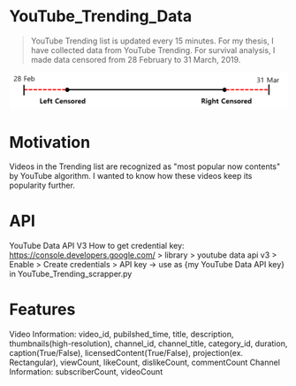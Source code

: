# YouTube_Trending_Data
> YouTube Trending list is updated every 15 minutes. For my thesis, I have collected data from YouTube Trending.
> For survival analysis, I made data censored from 28 February to 31 March, 2019. 

![Image of Censoring](https://github.com/alsrud6949/YouTube_Trending_Data/blob/master/images/censoring.png)

# Motivation
Videos in the Trending list are recognized as "most popular now contents" by YouTube algorithm. I wanted to know how these videos keep its popularity further.

# API
YouTube Data API V3
How to get credential key: https://console.developers.google.com/ > library > youtube data api v3 > Enable > Create credentials > API key
-> use as {my YouTube Data API key} in YouTube_Trending_scrapper.py

# Features
Video Information: 
video_id, pubilshed_time, title, description, thumbnails(high-resolution), channel_id, channel_title, category_id, duration, caption(True/False), licensedContent(True/False), projection(ex. Rectangular), viewCount, likeCount, dislikeCount, commentCount
Channel Information: 
subscriberCount, videoCount

